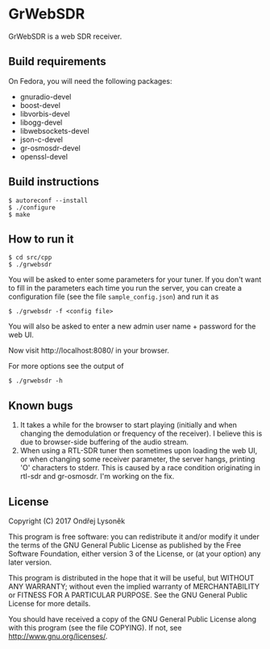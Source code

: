 GrWebSDR
========

GrWebSDR is a web SDR receiver.

Build requirements
------------------
On Fedora, you will need the following packages:
* gnuradio-devel
* boost-devel
* libvorbis-devel
* libogg-devel
* libwebsockets-devel
* json-c-devel
* gr-osmosdr-devel
* openssl-devel

Build instructions
------------------
```
$ autoreconf --install
$ ./configure
$ make
```

How to run it
-------------
```
$ cd src/cpp
$ ./grwebsdr
```
You will be asked to enter some parameters for your tuner. If you don't want
to fill in the parameters each time you run the server, you can create
a configuration file (see the file `sample_config.json`) and run it as
```
$ ./grwebsdr -f <config file>
```

You will also be asked to enter a new admin user name + password for the web UI.

Now visit http://localhost:8080/ in your browser.

For more options see the output of
```
$ ./grwebsdr -h
```

Known bugs
----------
1. It takes a while for the browser to start playing (initially and when changing
   the demodulation or frequency of the receiver). I believe this is due to
   browser-side buffering of the audio stream.
2. When using a RTL-SDR tuner then sometimes upon loading the web UI, or when
   changing some receiver parameter, the server hangs, printing 'O' characters
   to stderr. This is caused by a race condition originating in rtl-sdr and
   gr-osmosdr. I'm working on the fix.

License
-------
Copyright (C) 2017 Ondřej Lysoněk

This program is free software: you can redistribute it and/or modify
it under the terms of the GNU General Public License as published by
the Free Software Foundation, either version 3 of the License, or
(at your option) any later version.

This program is distributed in the hope that it will be useful,
but WITHOUT ANY WARRANTY; without even the implied warranty of
MERCHANTABILITY or FITNESS FOR A PARTICULAR PURPOSE.  See the
GNU General Public License for more details.

You should have received a copy of the GNU General Public License
along with this program (see the file COPYING).  If not,
see <http://www.gnu.org/licenses/>.
